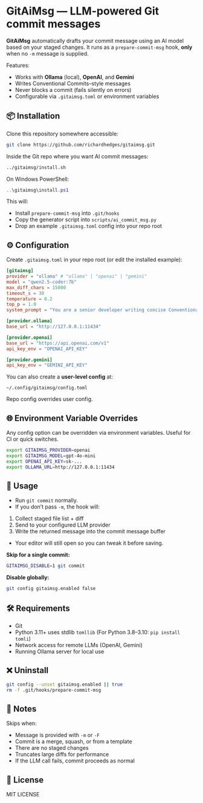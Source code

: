 # GitAiMsg — LLM-powered Git commit messages

**GitAiMsg** automatically drafts your commit message using an AI model based on your staged changes.
It runs as a `prepare-commit-msg` hook, **only** when no `-m` message is supplied.

Features:
- Works with **Ollama** (local), **OpenAI**, and **Gemini**
- Writes Conventional Commits–style messages
- Never blocks a commit (fails silently on errors)
- Configurable via `.gitaimsg.toml` or environment variables

## 📦 Installation

Clone this repository somewhere accessible:

```bash
git clone https://github.com/richardhedges/gitaimsg.git
```

Inside the Git repo where you want AI commit messages:

```bash
../gitaimsg/install.sh
```

On Windows PowerShell:

```powershell
..\gitaimsg\install.ps1
```

This will:
- Install `prepare-commit-msg` into `.git/hooks`
- Copy the generator script into `scripts/ai_commit_msg.py`
- Drop an example `.gitaimsg.toml` config into your repo root

## ⚙️ Configuration

Create `.gitaimsg.toml` in your repo root (or edit the installed example):

```toml
[gitaimsg]
provider = "ollama" # "ollama" | "openai" | "gemini"
model = "qwen2.5-coder:7b"
max_diff_chars = 15000
timeout_s = 30
temperature = 0.2
top_p = 1.0
system_prompt = "You are a senior developer writing concise Conventional Commit messages."

[provider.ollama]
base_url = "http://127.0.0.1:11434"

[provider.openai]
base_url = "https://api.openai.com/v1"
api_key_env = "OPENAI_API_KEY"

[provider.gemini]
api_key_env = "GEMINI_API_KEY"
```

You can also create a **user-level config** at:

```
~/.config/gitaimsg/config.toml
```

Repo config overrides user config.

## 🌐 Environment Variable Overrides

Any config option can be overridden via environment variables. Useful for CI or quick switches.

```bash
export GITAIMSG_PROVIDER=openai
export GITAIMSG_MODEL=gpt-4o-mini
export OPENAI_API_KEY=sk-...
export OLLAMA_URL=http://127.0.0.1:11434
```

## 🚦 Usage

- Run `git commit` normally.
- If you don’t pass `-m`, the hook will:
1. Collect staged file list + diff
2. Send to your configured LLM provider
3. Write the returned message into the commit message buffer
- Your editor will still open so you can tweak it before saving.

**Skip for a single commit:**
```bash
GITAIMSG_DISABLE=1 git commit
```

**Disable globally:**
```bash
git config gitaimsg.enabled false
```

## 🛠 Requirements

- Git
- Python 3.11+ uses stdlib `tomllib` (For Python 3.8–3.10: `pip install tomli`)
- Network access for remote LLMs (OpenAI, Gemini)
- Running Ollama server for local use

## ❌ Uninstall

```bash
git config --unset gitaimsg.enabled || true
rm -f .git/hooks/prepare-commit-msg
```

## 📝 Notes

Skips when:
- Message is provided with `-m` or `-F`
- Commit is a merge, squash, or from a template
- There are no staged changes
- Truncates large diffs for performance
- If the LLM call fails, commit proceeds as normal

## 📄 License

MIT LICENSE